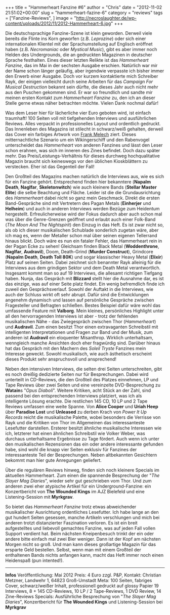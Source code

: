 +++
title = "Hammerheart Fanzine #6"
author = "Chris"
date = "2012-11-02 21:51:02+00:00"
slug = "hammerheart-fazine-6"
category = "reviews"
tags = ["Fanzine-Reviews", ]
image = "http://necroslaughter.de/wp-content/uploads/2012/11/2012-Hammerheart-6.jpg"
+++

Die deutschsprachige Fanzine-Szene ist klein geworden. Derweil viele bereits die Flinte ins Korn geworfen (z.B. _Leprozine_) oder sich einer internationalen Klientel mit der Sprachumstellung auf Englisch eröffnet haben (z.B. _Necromaniac_ oder  _Mystical Music_), gibt es aber immer noch Helden des Undergrounds, die an gedruckten Magazinen in deutscher Sprache festhalten. Eines dieser letzten Relikte ist das _Hammerheart Fanzine_, das im Mai in der sechsten Ausgabe erschien.
Natürlich war mir der Name schon länger geläufig, aber irgendwie verpasste ich bisher immer den Erwerb einer Ausgabe. Doch vor kurzem kontaktierte mich Schreiber Rayk, der einigen vielleicht durch seine Arbeiten für das _Campaign For Musical Destruction_ bekannt sein dürfte, die dieses Jahr auch nicht mehr aus den Puschen gekommen sind. Er war so freundlich und sandte mir meinen ersten Kontakt zum _Hammerheart Fanzine_ zu, den ich an dieser Stelle gerne etwas näher betrachten möchte. Vielen Dank nochmal dafür!

Was dem Leser hier für lächerliche vier Euro geboten wird, ist einfach traumhaft! 100 Seiten voll mit tiefgehenden Interviews und ausführlichen Reviews. Alles verpackt in professionelles Layout und ordentlich gedruckt. Das Innenleben des Magazins ist stilecht in schwarz/weiß gehalten, derweil das Cover ein farbiges Artwork von <a href="http://fantasiereise.com/">Frank Melech</a> ziert. Dieses mitternachtliche Szenario um ein Wikingerschiff und den Rabenvogel unterscheidet das _Hammerheart_ von anderen Fanzines und lässt den Leser schon erahnen, was sich im inneren des Zines befindet. Doch dazu später mehr.
Das Preis/Leistungs-Verhältnis für dieses durchweg hochqualitative Magazin braucht sich keineswegs vor den üblichen Kioskblättern zu verstecken. Eher ist das Gegenteil der Fall!

Den Großteil des Magazins machen natürlich die Interviews aus, wie es sich für ein Fanzine gehört. Entsprechend finden hier bekanntere (**Napalm Death**, **Naglfar**, **Skeletonwitch**) wie auch kleinere Bands (**Stellar Master Elite**) die selbe Beachtung und Fläche. Leider ist die die Grundausrichtung des _Hammerheart_ dabei nicht so ganz mein Geschmack. Direkt die ersten Band-Gespräche sind mit Vertretern des Pagan Metals (**Einherjer** und **Helheim**)  und auch in anderen Interviews werden Bezüge zum Heidentum hergestellt. Erfreulicherweise wird der Fokus dadurch aber auch schon mal was über die Genre-Grenzen geöffnet und erlaubt auch einer Folk-Band (_The Moon And The Nightspirit_) den Einzug in das Heft. Es ist zwar nicht so, als ob ich dieser musikalischen Schublade sonderlich zugetan wäre, aber ich mag es, wenn der Metaller schon mal über seinen eigenen Tellerrand hinaus blickt.
Doch wäre es nun ein fataler Fehler, das Hammerheart rein in der Pagan Ecke zu sehen! Gleichsam finden Black Metal (**Woddenthrone**, **Naglfar**, **Audravil**), Doom, Death-Grind (**Murder Construct**), Grindcore (**Napalm Death**, **Death Toll 80K**) und sogar klassischer Heavy Metal (**Elixir**) Platz auf seinen Seiten. Dabei zeichnet sich benannter Rayk alleinig für die Interviews aus dem grindigen Sektor und dem Death Metal verantwortlich. Insgesamt kommt man so auf 19 Interviews, die allesamt richtigen Tiefgang haben. Nunja, das Gespräch mit **Blizzard** stellt hier die Ausnahme dar, es ist das einzige, was auf einer Seite platz findet.
Ein wenig befremdlich finde ich zuweil den Gesprächsverlauf. Sowohl der Auftakt in die Interviews, wie auch der Schluss wirkt oft sehr abrupt. Dafür sind die Entwicklungen angenehm dynamisch und lassen auf persönliche Gespräche zwischen Fragesteller und Befragten schließen. Bestes Beispiel dafür wäre wohl das umfassende Feature mit **Valborg**.
Mein kleines,  persönliches Highlight unter all den hervorragenden Interviews ist aber - trotz der fehlenden musikalischen Nähe - das Zwiegespräch zwischen Thor (_Hammerheart_) und **Audravil**. Zum einen besitzt Thor einen extravaganten Schreibstil mit intelligenten Interpretationen und Fragen zur Band und der Musik, zum anderen ist **Audravil** ein eloquenter Misanthrop. Wirklich unterhaltsam, wenngleich manche Ansichten doch eher fragwürdig sind.
Darüber hinaus hat das Gespräch mit den Machern des _Soleil Tryste_ Fanzines mein Interesse geweckt. Sowohl musikalisch, wie auch ästhetisch erscheint dieses Produkt sehr anspruchsvoll und ansprechend!

Neben den intensiven Interviews, die selten drei Seiten unterschreiten, gibt es noch dreißig dedizierte Seiten nur für Besprechungen. Dabei wird unterteilt in CD-Reviews, die den Großteil des Platzes einnehmen, LP und Tape Reviews über zwei Seiten und eine vereinzelte DVD-Besprechung zu **Watain**s "_Opus Diaboli_".
Weitere Kritiken, acht Stück an der Zahl, sind passend bei den entsprechenden Interviews platziert, was ich als intelligente Lösung erachte. Die restlichen 145 CD, 10 LP und 2 Tape Reviews umfassen eine weite Spanne. Von **Alice Cooper** und **Uriah Heep** über **Paradise Lost** und **Unleased** zu derben Krach von _Power It Up Records_ reicht die musikalische Palette, wobei besonders die Verrisse von Rayk und die Kritiken von Thor im Allgemeinen das interessanteste Lesefutter darstellen. Ersterer besitzt ähnliche musikalische Interessen wie ich, letzterer hat einen ähnlichen Schreibstil wie Volker Weber, was durchaus unterhaltsame Ergebnisse zu Tage fördert.
Auch wenn ich unter den musikalischen Rezensionen das ein oder andere interessante gefunden habe, sind wohl die knapp vier Seiten exklusiv für Fanzines der interessanteste Teil der Besprechungen. Neben altbekannten Gesichtern bekommt man hier gute Anregungen geliefert.

Über die regulären Reviews hinweg, finden sich noch kleinere Specials im aktuellen Hammerheart. Zum einen die spannende Besprechung der "_The Slayer Mag Diaries_", wieder sehr gut geschrieben vom Thor. Und zum anderen zwei eher atypische Artikel für ein Underground-Fanzine: ein Konzertbericht von **The Wounded Kings** im AJZ Bielefeld und eine Listening-Session mit **Myrkgrav**.

So bietet das _Hammerheart Fanzine_ trotz etwas abweichender musikalischer Ausrichtung ordentliches Lesefutter. Ich habe lange an den gut hundert Seiten gesessen,  manche Artikeln verschlungen und  mich bei anderen trotzt distanzierter Faszination verloren. Es ist ein breit aufgestelltes und liebevoll gemachtes Fanzine, was auf jeden Fall vollen Support verdient hat. Beim nächsten Kneipenbesuch trinkt der ein oder andere bitte einfach mal zwei Bier weniger. Dann ist der Kopf am nächsten Morgen nicht so groß. Und man kann dieses großartige Magazin für das ersparte Geld bestellen. Selbst, wenn man mit einem Großteil der enthaltenen Bands nichts anfangen kann, macht das Heft immer noch einen Heidenspaß (pun intented!).



---
**Infos**
Veröffentlichung: Mai 2012
Preis: 4 Euro zzgl. P&P, Kontakt: Christian Metzner, Landwehr 1, 64823 Groß-Umstadt
Meta: 100 Seiten, fabriges Cover, schwarz/weißer Inhalt, professionell gedruckt auf glossy Papier
19 Interviews, 8 + 145 CD-Reviews, 10 LP / 2 Tape-Reviews,  1 DVD Review, 14 Zine-Reviews
Specials: Ausführliche Besprechung von "_The Slayer Mag Diaries_", Konzertbericht für **The Wounded Kings** und Listening-Session bei **Myrkgrav**
